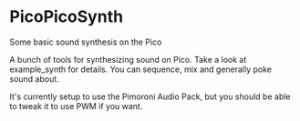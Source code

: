 # PicoPicoSynth
Some basic sound synthesis on the Pico 

A bunch of tools for synthesizing sound on Pico. Take a look at example_synth for details. You can sequence, mix and generally poke sound about.

It's currently setup to use the Pimoroni Audio Pack, but you should be able to tweak it to use PWM if you want.


